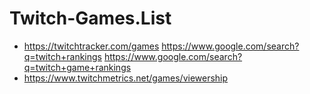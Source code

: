 # Twitch-Games.List
- https://twitchtracker.com/games https://www.google.com/search?q=twitch+rankings https://www.google.com/search?q=twitch+game+rankings
- https://www.twitchmetrics.net/games/viewership
